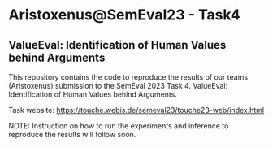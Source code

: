 # Aristoxenus@SemEval23 - Task4
## ValueEval: Identification of Human Values behind Arguments
This repository contains the code to reproduce the results of our teams (Aristoxenus) submission to the SemEval 2023 Task 4. ValueEval: Identification of Human Values behind Arguments.

Task website: https://touche.webis.de/semeval23/touche23-web/index.html

NOTE: Instruction on how to run the experiments and inference to reproduce the results will follow soon.